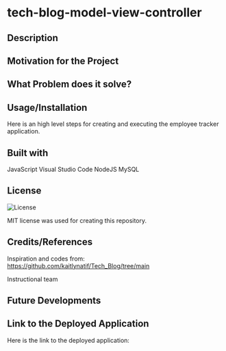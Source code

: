 # tech-blog-model-view-controller

## Description



## Motivation for the Project




## What Problem does it solve?



## Usage/Installation

Here is an high level steps for creating and executing the employee tracker application.



## Built with

JavaScript
Visual Studio Code
NodeJS
MySQL


## License

![License](https://img.shields.io/badge/License-MIT-9cf.svg)

MIT license was used for creating this repository.

## Credits/References

Inspiration and codes from: https://github.com/kaitlynatif/Tech_Blog/tree/main

Instructional team

## Future Developments


## Link to the Deployed Application
Here is the link to the deployed application:


